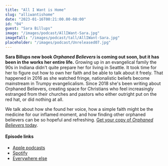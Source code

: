 ```yaml
---
title: "All I Want is Home"
slug: "alliwantishome"
date: "2023-01-16T00:21:00.00-08:00"
id: "04"
guest: "Sara Billups"
image: "/images/podcast/AllIWant-Sara.jpg"
imageTall: "/images/podcast/tall/AllIWant-Sara.jpg"
placeholder: "/images/podcast/Unreleased07.jpg"
---
```


**Sara Billups new book _Orphaned Believers_ is coming out soon, but it has been in the works her entire life.** Growing up in an evangelical family the 90s in Indiana didn't quite prepare her for living in Seattle. It took time for her to figure out how to own her faith and be able to talk about it freely. That happened in 2016 as she watched fringe, nationalistic beliefs become mainstream in Trumpy evangelicalism. Since 2018 she's been writing about Orphaned Believers, creating space for Christians who feel increasingly estranged from their churches and pastors who either outright put on the red hat, or did nothing at all.

We talk about how she found her voice, how a simple faith might be the medicine for our inflamed moment, and how finding other orphaned believers can be so hopeful and refreshing. [Get your copy of _Orphaned Believers_ today](https://www.sarabillups.com/orphaned-believers).

#### Episode links

- [Apple podcasts](https://podcasts.apple.com/us/podcast/the-halflight-podcast/id1661551029)
- [Spotify](https://open.spotify.com/show/2K2vKoRk511U3okd970NkD)
- [Everywhere else](https://anchor.fm/joeday/episodes/04---All-I-Want-is-Home-with-Sara-Billups-e1tjcrh)
